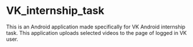 # VK_internship_task

This is an Android application made specifically for VK Android internship task.
This application uploads selected videos to the page of logged in VK user.
